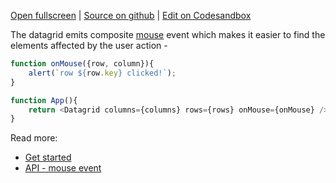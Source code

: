 
[Open fullscreen](/events/) | [Source on github](https://github.com/activewidgets/react/tree/master/examples/events) | [Edit on Codesandbox](https://codesandbox.io/s/github/activewidgets/react/tree/master/examples/events)

The datagrid emits composite [mouse](https://docs.activewidgets.com/api/datagrid/mouse-event/) event 
which makes it easier to find the elements affected by the user action -

```js
function onMouse({row, column}){
    alert(`row ${row.key} clicked!`);
}

function App(){
    return <Datagrid columns={columns} rows={rows} onMouse={onMouse} />
}
```

Read more:

- [Get started](https://docs.activewidgets.com/guide/starting/react/#user-events)
- [API - mouse event](https://docs.activewidgets.com/api/datagrid/mouse-event/)